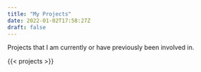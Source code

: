```yaml
---
title: "My Projects"
date: 2022-01-02T17:58:27Z
draft: false
---
```


Projects that I am currently or have previously been involved in.

{{< projects >}}